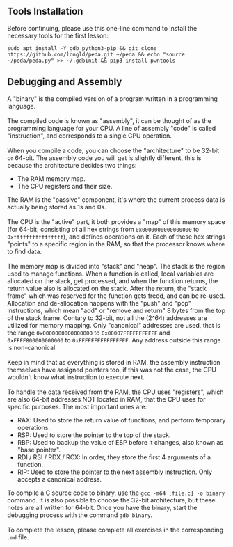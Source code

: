 ## Tools Installation
Before continuing, please use this one-line command to install the necessary tools for the first lesson:
```
sudo apt install -Y gdb python3-pip && git clone https://github.com/longld/peda.git ~/peda && echo "source ~/peda/peda.py" >> ~/.gdbinit && pip3 install pwntools
```

## Debugging and Assembly

A "binary" is the compiled version of a program written in a programming language.\
\
The compiled code is known as "assembly", it can be thought of as the programming language for your CPU. A line of assembly "code" is called "instruction", and corresponds to a single CPU operation.\
\
When you compile a code, you can choose the "architecture" to be 32-bit or 64-bit. The assembly code you will get is slightly different, this is because the architecture decides two things:
- The RAM memory map.
- The CPU registers and their size.

The RAM is the "passive" component, it's where the current process data is actually being stored as 1s and 0s.\
\
The CPU is the "active" part, it both provides a "map" of this memory space (for 64-bit, consisting of all hex strings from `0x0000000000000000` to `0xffffffffffffffff`), and defines operations on it. Each of these hex strings "points" to a specific region in the RAM, so that the processor knows where to find data.\
\
The memory map is divided into "stack" and "heap". The stack is the region used to manage functions. When a function is called, local variables are allocated on the stack, get processed, and when the function returns, the return value also is allocated on the stack. After the return, the "stack frame" which was reserved for the function gets freed, and can be re-used.\
Allocation and de-allocation happens with the "push" and "pop" instructions, which mean "add" or "remove and return" 8 bytes from the top of the stack frame.
Contary to 32-bit, not all the (2^64) addresses are utilized for memory mapping. Only "canonical" addresses are used, that is the range `0x0000000000000000` to `0x00007FFFFFFFFFFF` and `0xFFFF800000000000` to `0xFFFFFFFFFFFFFFFF`. Any address outside this range is non-canonical.\
\
Keep in mind that as everything is stored in RAM, the assembly instruction themselves have assigned pointers too, if this was not the case, the CPU wouldn't know what instruction to execute next.\
\
To handle the data received from the RAM, the CPU uses "registers", which are also 64-bit addresses NOT located in RAM, that the CPU uses for specific purposes. The most important ones are:
- RAX: Used to store the return value of functions, and perform temporary operations.
- RSP: Used to store the pointer to the top of the stack.
- RBP: Used to backup the value of ESP before it changes, also known as "base pointer".
- RDI / RSI / RDX / RCX: In order, they store the first 4 arguments of a function.
- RIP: Used to store the pointer to the next assembly instruction. Only accepts a canonical address.

To compile a C source code to binary, use the `gcc -m64 [file.c] -o binary` command. It is also possible to choose the 32-bit architecture, but these notes are all written for 64-bit. Once you have the binary, start the debugging process with the command `gdb binary`.\
\
To complete the lesson, please complete all exercises in the corresponding `.md` file.
